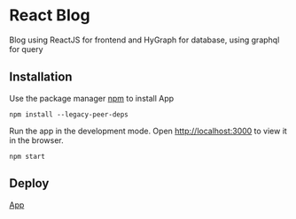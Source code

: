 # React Blog
Blog using ReactJS for frontend and HyGraph for database, using graphql for query

## Installation

Use the package manager [npm](https://www.npmjs.com/)  to install App

```
npm install --legacy-peer-deps
```

Run the app in the development mode. Open [http://localhost:3000](http://localhost:3000) to view it in the browser.

```
npm start
```

## Deploy
[App](https://react-tiktok-ui.vercel.app/)